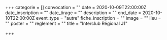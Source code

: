 +++
categorie = []
convocation = ""
date = 2020-10-09T22:00:00Z
date_inscription = ""
date_tirage = ""
description = ""
end_date = 2020-10-10T22:00:00Z
event_type = "autre"
fiche_inscription = ""
image = ""
lieu = ""
poster = ""
reglement = ""
title = "Interclub Régional J1"

+++
